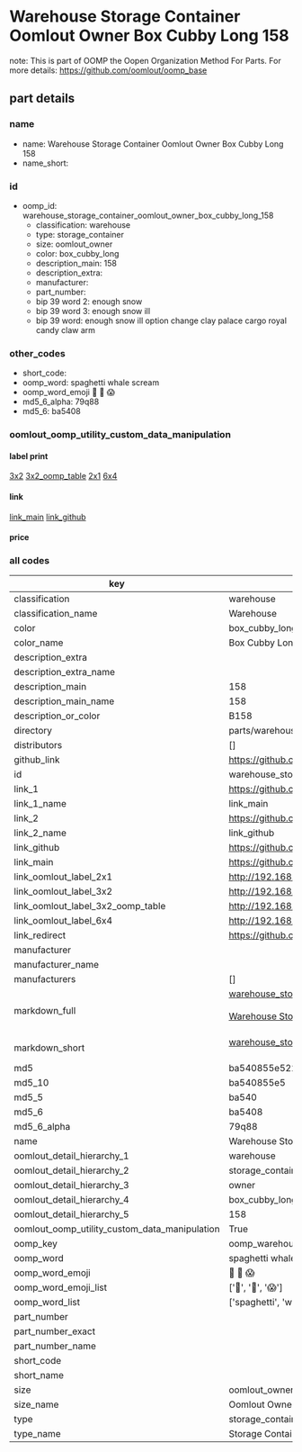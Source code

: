 # Warehouse Storage Container Oomlout Owner Box Cubby Long 158  

note: This is part of OOMP the Oopen Organization Method For Parts. For more details: https://github.com/oomlout/oomp_base

##  part details
  







### name
* name: Warehouse Storage Container Oomlout Owner Box Cubby Long 158
* name_short: 
### id
* oomp_id: warehouse_storage_container_oomlout_owner_box_cubby_long_158
  * classification: warehouse
  * type: storage_container
  * size: oomlout_owner
  * color: box_cubby_long
  * description_main: 158
  * description_extra: 
  * manufacturer: 
  * part_number: 
  * bip 39 word 2: enough snow
  * bip 39 word 3: enough snow ill
  * bip 39 word: enough snow ill option change clay palace cargo royal candy claw arm

### other_codes
* short_code: 
* oomp_word: spaghetti whale scream
* oomp_word_emoji :spaghetti: :whale: :scream:
* md5_6_alpha: 79q88
* md5_6: ba5408






### oomlout_oomp_utility_custom_data_manipulation
#### label print
[3x2](http://192.168.1.245:1112/?label=oomp%2079q88)
[3x2_oomp_table](http://192.168.1.108:1112/?label=oomp%2079q88)
[2x1](http://192.168.1.242:1112/?label=oomp%2079q88)
[6x4](http://192.168.1.55:1112/?label=oomp%2079q88)    

#### link

[link_main](https://github.com/oomlout/oomlout_oomp_version_1_messy/tree/main/parts/warehouse_storage_container_oomlout_owner_box_cubby_long_158) [link_github](https://github.com/oomlout/oomlout_oomp_version_1_messy/tree/main/parts/warehouse_storage_container_oomlout_owner_box_cubby_long_158)                             

#### price







### all codes 
| key | value |  
| --- | --- |  
| classification | warehouse |  
| classification_name | Warehouse |  
| color | box_cubby_long |  
| color_name | Box Cubby Long |  
| description_extra |  |  
| description_extra_name |  |  
| description_main | 158 |  
| description_main_name | 158 |  
| description_or_color | B158 |  
| directory | parts/warehouse_storage_container_oomlout_owner_box_cubby_long_158 |  
| distributors | [] |  
| github_link | https://github.com/oomlout/oomlout_oomp_part_src/tree/main/parts/warehouse_storage_container_oomlout_owner_box_cubby_long_158 |  
| id | warehouse_storage_container_oomlout_owner_box_cubby_long_158 |  
| link_1 | https://github.com/oomlout/oomlout_oomp_version_1_messy/tree/main/parts/warehouse_storage_container_oomlout_owner_box_cubby_long_158 |  
| link_1_name | link_main |  
| link_2 | https://github.com/oomlout/oomlout_oomp_version_1_messy/tree/main/parts/warehouse_storage_container_oomlout_owner_box_cubby_long_158 |  
| link_2_name | link_github |  
| link_github | https://github.com/oomlout/oomlout_oomp_version_1_messy/tree/main/parts/warehouse_storage_container_oomlout_owner_box_cubby_long_158 |  
| link_main | https://github.com/oomlout/oomlout_oomp_version_1_messy/tree/main/parts/warehouse_storage_container_oomlout_owner_box_cubby_long_158 |  
| link_oomlout_label_2x1 | http://192.168.1.242:1112/?label=oomp%2079q88 |  
| link_oomlout_label_3x2 | http://192.168.1.245:1112/?label=oomp%2079q88 |  
| link_oomlout_label_3x2_oomp_table | http://192.168.1.108:1112/?label=oomp%2079q88 |  
| link_oomlout_label_6x4 | http://192.168.1.55:1112/?label=oomp%2079q88 |  
| link_redirect | https://github.com/oomlout/oomlout_oomp_version_1_messy/tree/main/parts/warehouse_storage_container_oomlout_owner_box_cubby_long_158 |  
| manufacturer |  |  
| manufacturer_name |  |  
| manufacturers | [] |  
| markdown_full | [warehouse_storage_container_oomlout_owner_box_cubby_long_158](none)<br>[](none)<br>[Warehouse Storage Container Oomlout Owner Box Cubby Long 158](none)<br><br> |  
| markdown_short | [warehouse_storage_container_oomlout_owner_box_cubby_long_158](none)<br><br> |  
| md5 | ba540855e522b3e4a89319bae1f36257 |  
| md5_10 | ba540855e5 |  
| md5_5 | ba540 |  
| md5_6 | ba5408 |  
| md5_6_alpha | 79q88 |  
| name | Warehouse Storage Container Oomlout Owner Box Cubby Long 158 |  
| oomlout_detail_hierarchy_1 | warehouse |  
| oomlout_detail_hierarchy_2 | storage_container |  
| oomlout_detail_hierarchy_3 | owner |  
| oomlout_detail_hierarchy_4 | box_cubby_long |  
| oomlout_detail_hierarchy_5 | 158 |  
| oomlout_oomp_utility_custom_data_manipulation | True |  
| oomp_key | oomp_warehouse_storage_container_oomlout_owner_box_cubby_long_158 |  
| oomp_word | spaghetti whale scream |  
| oomp_word_emoji | :spaghetti: :whale: :scream: |  
| oomp_word_emoji_list | [':spaghetti:', ':whale:', ':scream:'] |  
| oomp_word_list | ['spaghetti', 'whale', 'scream'] |  
| part_number |  |  
| part_number_exact |  |  
| part_number_name |  |  
| short_code |  |  
| short_name |  |  
| size | oomlout_owner |  
| size_name | Oomlout Owner |  
| type | storage_container |  
| type_name | Storage Container |  
